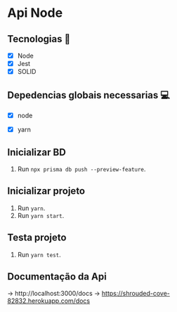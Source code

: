<h1 allign="center">
    Api Node 
</h1>

## Tecnologias 🚀 

- [x] Node
- [x] Jest
- [x] SOLID
## Depedencias globais necessarias 💻

- [x] node 
- [x] yarn  


## Inicializar BD

1. Run `npx prisma db push --preview-feature`.<br />
## Inicializar projeto

1. Run `yarn`.<br />
2. Run `yarn start`.<br />

## Testa projeto

1. Run `yarn test`.<br />

## Documentação da Api 
  -> http://localhost:3000/docs
  -> https://shrouded-cove-82832.herokuapp.com/docs


